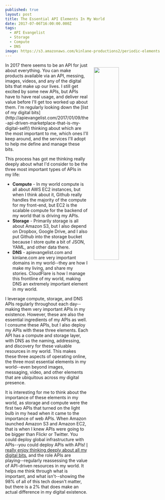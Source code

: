 ```yaml
---
published: true
layout: post
title: The Essential API Elements In My World
date: 2017-07-06T16:00:00.000Z
tags:
  - API Evangelist
  - Storage
  - Compute
  - DNS
image: https://s3.amazonaws.com/kinlane-productions2/periodic-elements.png
---
```

<p><img src="https://s3.amazonaws.com/kinlane-productions2/periodic-elements.png" align="right" width="40%" style="padding: 15px;" /></p>In 2017 there seems to be an API for just about everything. You can make products available via an API, messing, images, videos, and any of the digital bits that make up our lives. I still get excited by some new APIs, but APIs have to have real usage, and deliver real value before I'll get too worked up about them. I'm regularly looking down the [list of my digital bits](http://apievangelist.com/2017/01/09/the-api-driven-marketplace-that-is-my-digital-self/) thinking about which are the most important to me, which ones I'll keep around, and the services I'll adopt to help me define and manage these bits.

This process has got me thinking really deeply about what I'd consider to be the three most important types of APIs in my life:

- **Compute** - In my world compute is all about AWS EC2 instances, but when I think about it, Github really handles the majority of the compute for my front-end, but EC2 is the scalable compute for the backend of my world that is driving my APIs.
- **Storage** - Primarily storage is all about Amazon S3, but I also depend on Dropbox, Google Drive, and I also put Github into the storage bucket because I store quite a bit of JSON, YAML, and other data there.
- **DNS** - apievangelist.com and kinlane.com are very important domains in my world--they are how I make my living, and share my stories. CloudFlare is how I manage this frontline of my world, making DNS an extremely important element in my world.

I leverage compute, storage, and DNS APIs regularly throughout each day--making them very important APIs in my existence. However, these are also the essential ingredients of my APIs as well. I consume these APIs, but I also deploy my APIs with these three elements. Each API has a compute and storage layer, with DNS as the naming, addressing, and discovery for these valuable resources in my world. This makes these three aspects of operating online, the three most essential elements in my world--even beyond images, messaging, video, and other elements that are ubiquitous across my digital presence.

It is interesting for me to think about the importance of these elements in my world, as storage and compute were the first two APIs that turned on the light bulb in my head when it came to the importance of web APIs. When Amazon launched Amazon S3 and Amazon EC2, that is when I knew APIs were going to be bigger than Flickr or Twitter. You could deploy global infrastructure with APIs--you could deploy APIs with APIs! [I really enjoy thinking deeply about all my digital bits](http://apievangelist.com/2017/01/09/the-api-driven-marketplace-that-is-my-digital-self/), and the role APIs are playing--regularly reassessing the value of API-driven resources in my world. It helps me think through what is important, and what isn't--showing the 98% of all of this tech doesn't matter, but there is a 2% that does make an actual difference in my digital existence.
